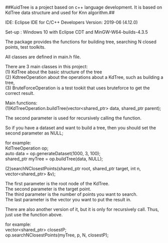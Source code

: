 ##KuidTree is a project based on c++ language development. It is based on KdTree data structure and used for Knn algorithm.##  
  
IDE: Eclipse IDE for C/C++ Developers Version: 2019-06 (4.12.0)  
  
Set-up : Windows 10 with Eclipse CDT and MinGW-W64-builds-4.3.5  
  
The package provides the functions for building tree, searching N closed points, test toolkits.  
  
All classes are defined in main.h file.  
  
There are 3 main classes in this project:  
(1) KdTree about the basic structure of the tree  
(2) KdtreeOperation about the operations about a KdTree, such as building a tree,   
(3) BruteForceOperation is a test tookit that uses bruteforce to get the correct result.  
  
  
Main functions:  
(1)KdTreeOperation.buildTree(vector<shared_ptr<Point>> data,  shared_ptr<KdTree> parent);  
  
The second parameter is used for recursively calling the function.  
  
So if you have a dataset and want to build a tree, then you should set the second parameter as NULL;  
  
for example:    
	KdTreeOperation op;  
	auto data = op.generateDataset(1000, 3, 100);  
	shared_ptr<KdTree> myTree = op.buildTree(data, NULL);  
  
(2)searchNClosestPoints(shared_ptr<KdTree> root, shared_ptr<Point> target, int n, vector<shared_ptr<KdTree>> &v);  
  
The first parameter is the root node of the KdTree.   
The second parameter is the target point.   
The third parameter is the number of points you want to search.   
The last parameter is the vector you want to put the result in.  
  
There are also another version of it, but it is only for recursively call. Thus, just use the function above.  
  
for example:  
	vector<shared_ptr<KdTree>> closestP;  
	op.searchNClosestPoints(myTree, p, N, closestP);  